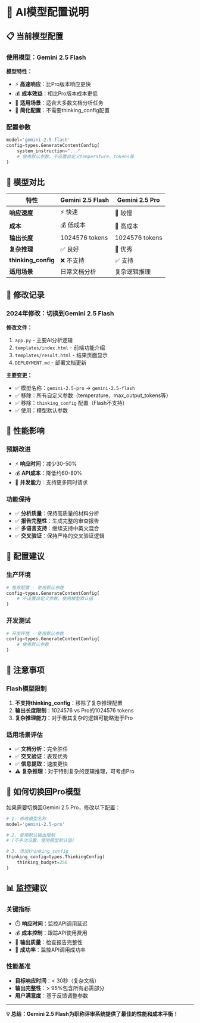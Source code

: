# 🤖 AI模型配置说明

## 📋 当前模型配置

### 使用模型：Gemini 2.5 Flash

**模型特性：**
- ⚡ **高速响应**：比Pro版本响应更快
- 💰 **成本效益**：相比Pro版本成本更低
- 🎯 **适用场景**：适合大多数文档分析任务
- 🔧 **简化配置**：不需要thinking_config配置

### 配置参数

```python
model='gemini-2.5-flash'
config=types.GenerateContentConfig(
    system_instruction="..."
    # 使用默认参数，不设置自定义temperature、tokens等
)
```

## 🔄 模型对比

| 特性 | Gemini 2.5 Flash | Gemini 2.5 Pro |
|------|------------------|-----------------|
| **响应速度** | ⚡ 快速 | 🐌 较慢 |
| **成本** | 💰 低成本 | 💸 高成本 |
| **输出长度** | 1024576 tokens | 1024576 tokens |
| **复杂推理** | ✅ 良好 | 🧠 优秀 |
| **thinking_config** | ❌ 不支持 | ✅ 支持 |
| **适用场景** | 日常文档分析 | 复杂逻辑推理 |

## 📝 修改记录

### 2024年修改：切换到Gemini 2.5 Flash

**修改文件：**
1. `app.py` - 主要AI分析逻辑
2. `templates/index.html` - 前端功能介绍
3. `templates/result.html` - 结果页面显示
4. `DEPLOYMENT.md` - 部署文档更新

**主要变更：**
- ✅ 模型名称：`gemini-2.5-pro` → `gemini-2.5-flash`
- ✅ 移除：所有自定义参数（temperature、max_output_tokens等）
- ✅ 移除：`thinking_config` 配置（Flash不支持）
- ✅ 使用：模型默认参数

## 🎯 性能影响

### 预期改进
- ⚡ **响应时间**：减少30-50%
- 💰 **API成本**：降低约60-80%
- 🔄 **并发能力**：支持更多同时请求

### 功能保持
- ✅ **分析质量**：保持高质量的材料分析
- ✅ **报告完整性**：生成完整的审查报告
- ✅ **多语言支持**：继续支持中英文混合
- ✅ **交叉验证**：保持严格的交叉验证逻辑

## 🔧 配置建议

### 生产环境
```python
# 推荐配置 - 使用默认参数
config=types.GenerateContentConfig(
    # 不设置自定义参数，使用模型默认值
)
```

### 开发测试
```python
# 开发环境 - 使用默认参数
config=types.GenerateContentConfig(
    # 使用默认参数
)
```

## 🚨 注意事项

### Flash模型限制
1. **不支持thinking_config**：移除了复杂推理配置
2. **输出长度限制**：1024576 vs Pro的1024576 tokens
3. **复杂推理能力**：对于极其复杂的逻辑可能略逊于Pro

### 适用场景评估
- ✅ **文档分析**：完全胜任
- ✅ **交叉验证**：表现优秀
- ✅ **信息提取**：速度更快
- ⚠️ **复杂推理**：对于特别复杂的逻辑推理，可考虑Pro

## 🔄 如何切换回Pro模型

如果需要切换回Gemini 2.5 Pro，修改以下配置：

```python
# 1. 修改模型名称
model='gemini-2.5-pro'

# 2. 使用默认输出限制
# (不手动设置，使用模型默认值)

# 3. 添加thinking_config
thinking_config=types.ThinkingConfig(
    thinking_budget=256
)
```

## 📊 监控建议

### 关键指标
- ⏱️ **响应时间**：监控API调用延迟
- 💰 **成本控制**：跟踪API使用费用
- 📝 **输出质量**：检查报告完整性
- 🔄 **成功率**：监控API调用成功率

### 性能基准
- **目标响应时间**：< 30秒（复杂文档）
- **输出完整性**：> 95%包含所有必需部分
- **用户满意度**：基于反馈调整参数

---

**💡 总结：Gemini 2.5 Flash为职称评审系统提供了最佳的性能和成本平衡！**